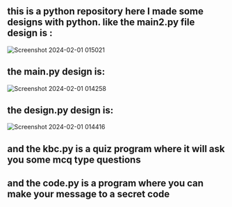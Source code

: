 ## this is a python repository here I made some designs with python. like the main2.py file design is :
![Screenshot 2024-02-01 015021](https://github.com/abaniket7/Project/assets/131402530/5cd93cef-18b1-48ad-9fe8-37d2aa19f775)
## the main.py design is:
![Screenshot 2024-02-01 014258](https://github.com/abaniket7/Project/assets/131402530/9a9f9e03-ac24-4b88-b84c-f2cc47cabb54)
## the design.py design is:
![Screenshot 2024-02-01 014416](https://github.com/abaniket7/Project/assets/131402530/35285138-ff1b-41d9-b2c3-021ea2269564)
## and the kbc.py is a quiz program where it will ask you some mcq type questions
## and the code.py is a program where you can make your message to a secret code
